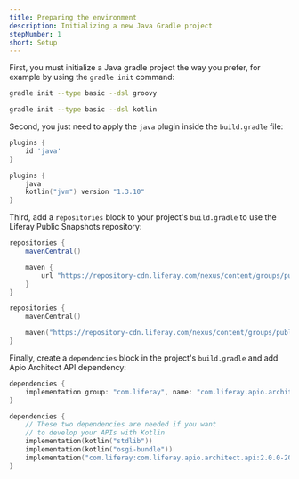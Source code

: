 ```yaml
---
title: Preparing the environment
description: Initializing a new Java Gradle project
stepNumber: 1
short: Setup
---
```


First, you must initialize a Java gradle project the way you prefer, for example by using the `gradle init` command:

```bash groovy
gradle init --type basic --dsl groovy
```

```bash kotlin
gradle init --type basic --dsl kotlin
```

Second, you just need to apply the `java` plugin inside the `build.gradle` file:

```groovy
plugins {
    id 'java'
}
```

```kotlin
plugins {
    java
    kotlin("jvm") version "1.3.10"
}
```

Third, add a `repositories` block to your project's `build.gradle` to use the Liferay Public Snapshots repository:

```groovy
repositories {
    mavenCentral()

    maven {
        url "https://repository-cdn.liferay.com/nexus/content/groups/public"
    }
}
```

```kotlin
repositories {
    mavenCentral()

    maven("https://repository-cdn.liferay.com/nexus/content/groups/public")
}
```

Finally, create a `dependencies` block in the project's `build.gradle` and add Apio Architect API dependency:

```groovy
dependencies {
    implementation group: "com.liferay", name: "com.liferay.apio.architect.api", version: "2.0.0-20181212.154022-16"
}
```

```kotlin
dependencies {
    // These two dependencies are needed if you want
    // to develop your APIs with Kotlin
    implementation(kotlin("stdlib"))
    implementation(kotlin("osgi-bundle"))
    implementation("com.liferay:com.liferay.apio.architect.api:2.0.0-20181212.154022-16")
}
```